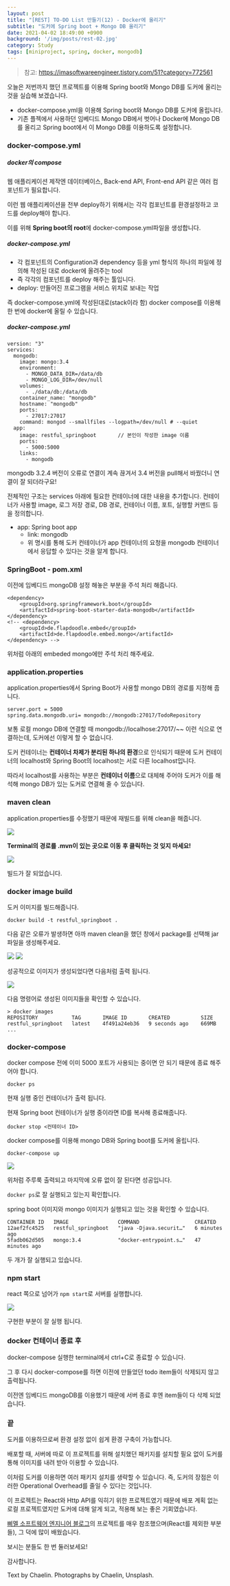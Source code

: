 ```yaml
---
layout: post
title: "[REST] TO-DO List 만들기(12) - Docker에 올리기"
subtitle: "도커에 Spring boot + Mongo DB 올리기"
date: 2021-04-02 18:49:00 +0900
background: '/img/posts/rest-02.jpg'
category: Study
tags: [miniproject, spring, docker, mongodb]
---
```

> 참고: <a href="https://imasoftwareengineer.tistory.com/51?category=772561">https://imasoftwareengineer.tistory.com/51?category=772561</a>

오늘은 저번까지 했던 프로젝트를 이용해 Spring boot와 Mongo DB를 도커에 올리는 것을 실습해 보겠습니다.

* docker-compose.yml을 이용해 Spring boot와 Mongo DB를 도커에 올립니다.
* 기존 플젝에서 사용하던 임베디드 Mongo DB에서 벗어나 Docker에 Mongo DB를 올리고 Spring boot에서 이 Mongo DB를 이용하도록 설정합니다.

### docker-compose.yml
##### docker의 compose
웹 애플리케이션 제작엔 데이터베이스, Back-end API, Front-end API 같은 여러 컴포넌트가 필요합니다. 

이런 웹 애플리케이션을 전부 deploy하기 위해서는 각각 컴포넌트를 환경설정하고 코드를 deploy해야 합니다.

이를 위해 **Spring boot의 root**에 docker-compose.yml파일을 생성합니다.

##### docker-compose.yml
* 각 컴포넌트의 Configuration과 dependency 등을 yml 형식의 하나의 파일에 정의해 작성된 대로 docker에 올려주는 tool
* 즉 각각의 컴포넌트를 deploy 해주는 툴입니다.
* deploy: 만들어진 프로그램을 서비스 위치로 보내는 작업

즉 docker-compose.yml에 작성된대로(stack이라 함) docker compose를 이용해 한 번에 docker에 올릴 수 있습니다.

##### docker-compose.yml
```
version: "3"
services:
  mongodb:
    image: mongo:3.4
    environment: 
      - MONGO_DATA_DIR=/data/db
      - MONGO_LOG_DIR=/dev/null
    volumes:
      - ./data/db:/data/db
    container_name: "mongodb"
    hostname: "mongodb"
    ports:
      - 27017:27017
    command: mongod --smallfiles --logpath=/dev/null # --quiet
  app:
    image: restful_springboot       // 본인이 작성한 image 이름
    ports:
      - 5000:5000
    links:
      - mongodb
```

mongodb 3.2.4 버전이 오류로 연결이 계속 끊겨서 3.4 버전을 pull해서 바꿨더니 연결이 잘 되더라구요!

전체적인 구조는 services 아래에 필요한 컨테이너에 대한 내용을 추가합니다.  컨테이너가 사용할 image, 로그 저장 경로, DB 경로, 컨테이너 이름, 포트, 실행할 커맨드 등을 정의합니다.

* app: Spring boot app
    - link: mongodb
    - 위 명시를 통해 도커 컨테이너가 app 컨테이너의 요청을 mongodb 컨테이너에서 응답할 수 있다는 것을 알게 합니다.


### SpringBoot - pom.xml
이전에 임베디드 mongoDB 설정 해놓은 부분을 주석 처리 해줍니다.
```
<dependency> 
	<groupId>org.springframework.boot</groupId> 
	<artifactId>spring-boot-starter-data-mongodb</artifactId> 
</dependency>
<!-- <dependency>
	<groupId>de.flapdoodle.embed</groupId>
	<artifactId>de.flapdoodle.embed.mongo</artifactId>
</dependency> -->
```
위처럼 아래의 embeded mongo에만 주석 처리 해주세요.

### application.properties
application.properties에서 Spring Boot가 사용할 mongo DB의 경로를 지정해 줍니다.

```
server.port = 5000
spring.data.mongodb.uri= mongodb://mongodb:27017/TodoRepository
```

보통 로컬 mongo DB에 연결할 때 mongodb://localhose:27017/~~ 이런 식으로 연결하는데, 도커에선 이렇게 할 수 없습니다.

도커 컨테이너는 **컨테이너 차제가 분리된 하나의 환경**으로 인식되기 때문에 도커 컨테이너의 localhost와 Spring Boot의 localhost는 서로 다른 localhost입니다.

따라서 localhost를 사용하는 부분은 **컨테이너 이름**으로 대체해 주어야 도커가 이를 해석해 mongo DB가 있는 도커로 연결해 줄 수 있습니다.

### maven clean
application.properties를 수정했기 때문에 재빌드를 위해 clean을 해줍니다.

<img class="img-fluid" src="/img/posts/inPost/rest-13-01.gif">

**Terminal의 경로를 .mvn이 있는 곳으로 이동 후 클릭하는 것 잊지 마세요!**

<img class="img-fluid" src="/img/posts/inPost/rest-13-02.png">

빌드가 잘 되었습니다.

### docker image build
도커 이미지를 빌드해줍니다.

```
docker build -t restful_springboot .
```

다음 같은 오류가 발생하면 아까 maven clean을 했던 창에서 package를 선택해 jar 파일을 생성해주세요.

<img class="img-fluid" src="/img/posts/inPost/rest-13-03.png">

<img class="img-fluid" src="/img/posts/inPost/rest-13-04.png">

성공적으로 이미지가 생성되었다면 다음처럼 출력 됩니다.

<img class="img-fluid" src="/img/posts/inPost/rest-13-05.png">

다음 명령어로 생성된 이미지들을 확인할 수 있습니다.

```
> docker images
REPOSITORY           TAG       IMAGE ID       CREATED          SIZE
restful_springboot   latest    4f491a24eb36   9 seconds ago    669MB
...
```

### docker-compose
docker compose 전에 이미 5000 포트가 사용되는 중이면 안 되기 때문에 종료 해주어야 합니다.

```
docker ps
``` 
현재 실행 중인 컨테이너가 출력 됩니다.

현재 Spring boot 컨테이너가 실행 중이라면 ID를 복사해 종료해줍니다.

```
docker stop <컨테이너 ID>
```

docker compose를 이용해 mongo DB와 Spring boot를 도커에 올립니다.

```
docker-compose up
```

<img class="img-fluid" src="/img/posts/inPost/rest-13-06.png">

위처럼 주루룩 출력되고 마지막에 오류 없이 잘 된다면 성공입니다.

```docker ps```로 잘 실행되고 있는지 확인합니다. 

spring boot 이미지와 mongo 이미지가 실행되고 있는 것을 확인할 수 있습니다.

```
CONTAINER ID   IMAGE                COMMAND                  CREATED
12aef2fc4525   restful_springboot   "java -Djava.securit…"   6 minutes ago
5fadb062d505   mongo:3.4            "docker-entrypoint.s…"   47 minutes ago
```

두 개가 잘 실행되고 있습니다.

### npm start 
react 쪽으로 넘어가 ```npm start```로 서버를 실행합니다.

<img class="img-fluid" src="/img/posts/inPost/rest-13-07.png">

구현한 부분이 잘 실행 됩니다.

### docker 컨테이너 종료 후
docker-compose 실행한 terminal에서 ctrl+C로 종료할 수 있습니다.

그 후 다시 docker-compose를 하면 이전에 만들었던 todo item들이 삭제되지 않고 출력됩니다.

이전엔 임베디드 mongoDB를 이용했기 때문에 서버 종료 후엔 item들이 다 삭제 되었습니다.

### 끝
도커를 이용하므로써 환경 설정 없이 쉽게 환경 구축이 가능합니다.

배포할 때, 서버에 따로 이 프로젝트를 위해 설치했던 패키지를 설치할 필요 없이 도커를 통해 이미지를 내려 받아 이용할 수 있습니다.

이처럼 도커를 이용하면 여러 패키지 설치를 생략할 수 있습니다. 즉, 도커의 장점은 이러한 Operational Overhead를 줄일 수 있다는 것입니다.

이 프로젝트는 React와 Http API를 익히기 위한 프로젝트였기 때문에 배포 계획 없는 로컬 프로젝트였지만 도커에 대해 알게 되고, 적용해 보는 좋은 기회였습니다.

<a href="https://imasoftwareengineer.tistory.com">삐멜 소프트웨어 엔지니어 블로그</a>의 프로젝트를 매우 참조했으며(React를 제외한 부분들), 그 덕에 많이 배웠습니다.

보시는 분들도 한 번 둘러보세요!

감사합니다.

<p class = "placeholder">Text by Chaelin. Photographs by Chaelin, Unsplash.</p>